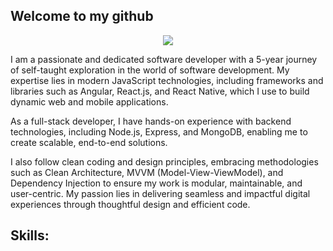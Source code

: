 ## Welcome to my github
<p align="center">
<img src="https://phenyodesigns.netlify.app/Header.png">
</p>

I am a passionate and dedicated software developer with a 5-year journey of self-taught exploration in the world of software development. My expertise lies in modern JavaScript technologies, including frameworks and libraries such as Angular, React.js, and React Native, which I use to build dynamic web and mobile applications.

As a full-stack developer, I have hands-on experience with backend technologies, including Node.js, Express, and MongoDB, enabling me to create scalable, end-to-end solutions.

I also follow clean coding and design principles, embracing methodologies such as Clean Architecture, MVVM (Model-View-ViewModel), and Dependency Injection to ensure my work is modular, maintainable, and user-centric. My passion lies in delivering seamless and impactful digital experiences through thoughtful design and efficient code.

## Skills: 




<!--
**phenyo-code/phenyo-code** is a ✨ _special_ ✨ repository because its `README.md` (this file) appears on your GitHub profile.

Here are some ideas to get you started:

- 🔭 I’m currently working on ...
- 🌱 I’m currently learning ...
- 👯 I’m looking to collaborate on ...
- 🤔 I’m looking for help with ...
- 💬 Ask me about ...
- 📫 How to reach me: ...
- 😄 Pronouns: ...
- ⚡ Fun fact: ...
-->
